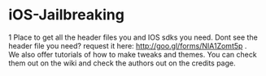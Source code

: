 iOS-Jailbreaking
============

1 Place to get all the header files you and IOS sdks you need. Dont see the header file you need? request it here: http://goo.gl/forms/NIA1Zomt5p .  
We also offer tutorials of how to make tweaks and themes. You can check them out on the wiki and check the authors out on the credits page.
